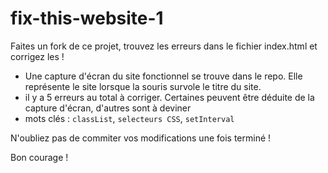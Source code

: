 # fix-this-website-1

Faites un fork de ce projet, trouvez les erreurs dans le fichier index.html et corrigez les !

* Une capture d'écran du site fonctionnel se trouve dans le repo. Elle représente le site lorsque la souris survole le titre du site.
* il y a 5 erreurs au total à corriger. Certaines peuvent être déduite de la capture d'écran, d'autres sont à deviner
* mots clés : `classList`, `selecteurs CSS`, `setInterval`

N'oubliez pas de commiter vos modifications une fois terminé !

Bon courage !
